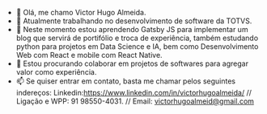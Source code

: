 - 👋 Olá, me chamo Victor Hugo Almeida.
- 👀 Atualmente trabalhando no desenvolvimento de software da TOTVS.
- 🌱 Neste momento estou aprendendo Gatsby JS para implementar um blog que servirá de portifólio e troca de experiência, também estudando python para projetos em Data Science e IA, bem como Desenvolvimento Web com React e mobile com React Native.
- 💞️ Estou procurando colaborar em projetos de softwares para agregar valor como experiência.
- 📫 Se quiser entrar em contato, basta me chamar pelos seguintes indereços: 
Linkedin:https://www.linkedin.com/in/victorhugoalmeida/
// Ligação e WPP: 91 98550-4031.
// Email: victorhugoalmeid@gmail.com

